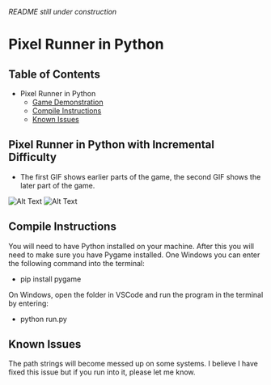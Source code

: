 *README still under construction*
# Pixel Runner in Python

## Table of Contents
- Pixel Runner in Python
  * [Game Demonstration](#pixel-runner-in-python-with-incremental-difficulty)
  * [Compile Instructions](#compile-instructions)
  * [Known Issues](#known-issues)

## Pixel Runner in Python with Incremental Difficulty
* The first GIF shows earlier parts of the game, the second GIF shows the later part of the game.


![Alt Text](https://github.com/RobertCarrUTA/Running-Game-Python/blob/Adding-The-Sprite-Class-(OOP-in-Pygame)/gifs/run.gif) ![Alt Text](https://github.com/RobertCarrUTA/Running-Game-Python/blob/main/gifs/run.gif)


## Compile Instructions
You will need to have Python installed on your machine. After this you will need to make sure you have Pygame installed. One Windows you can enter the following command into the terminal:
* pip install pygame

On Windows, open the folder in VSCode and run the program in the terminal by entering:
* python run.py


## Known Issues
The path strings will become messed up on some systems. I believe I have fixed this issue but if you run into it, please let me know.
